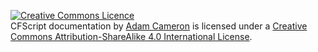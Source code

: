 [![Creative Commons
Licence](https://i.creativecommons.org/l/by-sa/4.0/88x31.png)](http://creativecommons.org/licenses/by-sa/4.0/)\
CFScript documentation by [Adam
Cameron](https://github.com/adamcameron/cfscript/blob/master/cfscript.md)
is licensed under a [Creative Commons Attribution-ShareAlike 4.0
International License](http://creativecommons.org/licenses/by-sa/4.0/).
